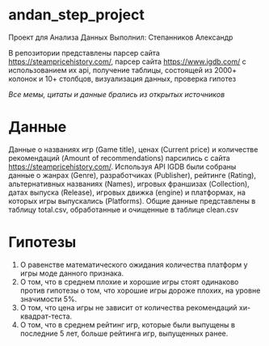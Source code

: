 # andan_step_project
Проект для Анализа Данных
Выполнил: Степанников Александр

В репозитории представлены парсер сайта https://steampricehistory.com/, парсер сайта https://www.igdb.com/ с использованием их api, получение таблицы, состоящей из 2000+ колонок и 10+ столбцов, визуализация данных, проверка гипотез

*Все мемы, цитаты и данные брались из открытых источников*

# Данные
Данные о названиях игр (Game title), ценах (Current price) и количестве рекомендаций (Amount of recommendations) парсились с сайта https://steampricehistory.com/. Используя API IGDB были собраны данные о жанрах (Genre), разработчиках (Publisher), рейтинге (Rating), альтернативных названиях (Names), игровых франшизах (Collection), датах выпуска (Release), игровых движка (engine) и платформах, на которых игры выпускались (Platforms). Общие данные представлены в таблицу total.csv, обработанные и очищенные в таблице clean.csv

# Гипотезы
1. О равенстве математического ожидания количества платформ у игры моде данного признака.
2. О том, что в среднем плохие и хорошие игры стоят одинаково против гипотезы о том, что хорошие игры дороже плохих, на уровне значимости 5%.
3. О том, что цена игры не зависит от количества рекомендаций хи-квадрат-теста.
4. О том, что в среднем рейтинг игр, которые были выпущены в последние 5 лет, больше рейтинга игр, выпущенных ранее.
